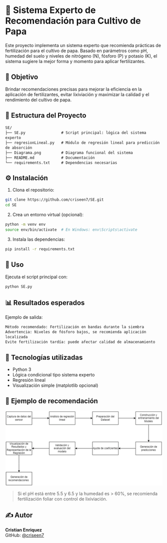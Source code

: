 # 🌱 Sistema Experto de Recomendación para Cultivo de Papa

Este proyecto implementa un sistema experto que recomienda prácticas de fertilización para el cultivo de papa. Basado en parámetros como pH, humedad del suelo y niveles de nitrógeno (N), fósforo (P) y potasio (K), el sistema sugiere la mejor forma y momento para aplicar fertilizantes.

## 🧠 Objetivo

Brindar recomendaciones precisas para mejorar la eficiencia en la aplicación de fertilizantes, evitar lixiviación y maximizar la calidad y el rendimiento del cultivo de papa.

## 📁 Estructura del Proyecto

```
SE/
├── SE.py                # Script principal: lógica del sistema experto
├── regresionLineal.py   # Módulo de regresión lineal para predicción de absorción
├── Diagrama.png         # Diagrama funcional del sistema
├── README.md            # Documentación
└── requirements.txt     # Dependencias necesarias
```

## ⚙️ Instalación

1. Clona el repositorio:
```bash
git clone https://github.com/criseen7/SE.git
cd SE
```

2. Crea un entorno virtual (opcional):
```bash
python -m venv env
source env/bin/activate  # En Windows: env\Scripts\activate
```

3. Instala las dependencias:
```bash
pip install -r requirements.txt
```

## 🚀 Uso

Ejecuta el script principal con:
```bash
python SE.py
```

## 📊 Resultados esperados

Ejemplo de salida:

```
Método recomendado: Fertilización en bandas durante la siembra
Advertencia: Niveles de fósforo bajos, se recomienda aplicación localizada
Evite fertilización tardía: puede afectar calidad de almacenamiento
```

## 📌 Tecnologías utilizadas

- Python 3
- Lógica condicional tipo sistema experto
- Regresión lineal
- Visualización simple (matplotlib opcional)

## 🧪 Ejemplo de recomendación

![Diagrama del sistema](Diagrama.png)

> Si el pH está entre 5.5 y 6.5 y la humedad es > 60%, se recomienda fertilización foliar con control de lixiviación.

## ✍️ Autor

**Cristian Enriquez**  
GitHub: [@criseen7](https://github.com/criseen7)